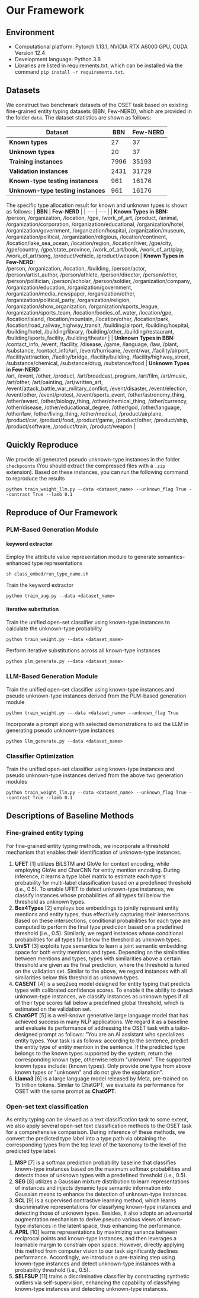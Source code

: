 # Our Framework

## Environment

* Computational platform: Pytorch 1.13.1, NVIDIA RTX A6000 GPU, CUDA Version 12.4
*  Development language: Python 3.8
* Libraries are listed in requirements.txt, which can be installed via the command `pip install -r requirements.txt`.

## Datasets

We construct two benchmark datasets of the OSET task based on existing fine-grained entity typing datasets (BBN, Few-NERD), which are provided in the folder `data`. The dataset statistics are shown as follows:

| **Dataset**                        | **BBN** | **Few-NERD** |
| ---------------------------------- | ------- | ------------ |
| **Known types**                    | 27      | 37           |
| **Unknown types**                  | 20      | 37           |
| **Training instances**             | 7996    | 35193        |
| **Validation instances**           | 2431    | 31729        |
| **Known-type testing instances**   | 961     | 16176        |
| **Unknown-type testing instances** | 961     | 16176        |
The specific type allocation result for known and unknown types is shown as follows:
| **BBN** | **Few-NERD** |
| --- | --- |
| **Known Types in BBN:**<br>/person, /organization, /location, /gpe, /work_of_art, /product, /animal, /organization/corporation, /organization/educational, /organization/hotel, /organization/government, /organization/hospital, /organization/museum, /organization/political, /organization/religious, /location/continent, /location/lake_sea_ocean, /location/region, /location/river, /gpe/city, /gpe/country, /gpe/state_province, /work_of_art/book, /work_of_art/play, /work_of_art/song, /product/vehicle, /product/weapon | **Known Types in Few-NERD:**<br>/person, /organization, /location, /building, /person/actor, /person/artist_author, /person/athlete, /person/director, /person/other, /person/politician, /person/scholar, /person/soldier, /organization/company, /organization/education, /organization/government, /organization/media_newspaper, /organization/other, /organization/political_party, /organization/religion, /organization/show_organization, /organization/sports_league, /organization/sports_team, /location/bodies_of_water, /location/gpe, /location/island, /location/mountain, /location/other, /location/park, /location/road_railway_highway_transit, /building/airport, /building/hospital, /building/hotel, /building/library, /building/other, /building/restaurant, /building/sports_facility, /building/theater |
| **Unknown Types in BBN:**<br>/contact_info, /event, /facility, /disease, /game, /language, /law, /plant, /substance, /contact_info/url, /event/hurricane, /event/war, /facility/airport, /facility/attraction, /facility/bridge, /facility/building, /facility/highway_street, /substance/chemical, /substance/drug, /substance/food | **Unknown Types in Few-NERD:**<br>/art, /event, /other, /product, /art/broadcast_program, /art/film, /art/music, /art/other, /art/painting, /art/written_art, /event/attack_battle_war_military_conflict, /event/disaster, /event/election, /event/other, /event/protest, /event/sports_event, /other/astronomy_thing, /other/award, /other/biology_thing, /other/chemical_thing, /other/currency, /other/disease, /other/educational_degree, /other/god, /other/language, /other/law, /other/living_thing, /other/medical, /product/airplane, /product/car, /product/food, /product/game, /product/other, /product/ship, /product/software, /product/train, /product/weapon |

## Quickly Reproduce

We provide all generated pseudo unknown-type instances in the folder `checkpoints` (You should extract the compressed files with a `.zip` extension). Based on these instances, you can run the following command to reproduce the results

```
python train_weight_llm.py --data <dataset_name> --unknown_flag True --contrast True --lamb 0.1
```



## Reproduce of Our Framework

### PLM-Based Generation Module

#### keyword extractor

Employ the attribute value representation module to generate semantics-enhanced type representations

```
sh class_embed/run_type_name.sh
```

Train the keyword extractor

```
python train_aug.py --data <dataset_name>
```

#### iterative substitution

Train the unified open-set classifier using  known-type instances to calculate the unknown-type probability


```
python train_weight.py --data <dataset_name>
```

Perform iterative substitutions across all known-type instances

```
python plm_generate.py --data <dataset_name>
```

### LLM-Based Generation Module

Train the unified open-set classifier using  known-type instances and pseudo unknown-type instances derived from the PLM-based generation module

```
python train_weight.py ---data <dataset_name> --unknown_flag True
```

Incorporate a prompt along with selected demonstrations to aid the LLM in generating pseudo unknown-type instances

```
python llm_generate.py --data <dataset_name> 
```

### Classifier Optimization

Train the unified open-set classifier using  known-type instances and pseudo unknown-type instances derived from the above two generation modules

```
python train_weight_llm.py --data <dataset_name> --unknown_flag True --contrast True --lamb 0.1
```
## Descriptions of Baseline Methods
### Fine-grained entity typing
For fine-grained entity typing methods, we incorporate a threshold mechanism that enables their identification of unknown-type instances.
1. **UFET** [1] utilizes BiLSTM and GloVe for context encoding, while employing GloVe and CharCNN for entity mention encoding. During inference, it learns a type label matrix to estimate each type's probability for multi-label classification based on a predefined threshold (i.e., 0.5). To enable UFET to detect unknown-type instances, we classify instances whose probabilities of all types fall below the threshold as unknown types.
2. **Box4Types** [2] employs box embeddings to jointly represent entity mentions and entity types, thus effectively capturing their intersections. Based on these intersections, conditional probabilities for each type are computed to perform the final type prediction based on a predefined threshold (i.e., 0.5). Similarly, we regard instances whose conditional probabilities for all types fall below the threshold as unknown types.
3. **UniST** [3] exploits type semantics to learn a joint semantic embedding space for both entity mentions and types. Depending on the similarities between mentions and types, types with similarities above a certain threshold are given as the final prediction, where the threshold is tuned on the validation set. Similar to the above, we regard instances with all similarities below this threshold as unknown types.
4. **CASENT** [4] is a seq2seq model designed for entity typing that predicts types with calibrated confidence scores. To enable it the ability to detect unknown-type instances, we classify instances as unknown types if all of their type scores fall below a predefined global threshold, which is estimated on the validation set.
5. **ChatGPT** [5] is a well-known generative large language model that has achieved success in many NLP applications. We regard it as a baseline and evaluate its performance of addressing the OSET task with a tailor-designed prompt as follows: "You are an AI assistant who specializes entity types. Your task is as follows: according to the sentence, predict the entity type of entity mention in the sentence. If the predicted type belongs to the known types supported by the system, return the corresponding known type, otherwise return "unknown". The supported known types include: {known types}. Only provide one type from above known types or "unknown" and do not give the explanation".
6. **Llama3** [6] is a large language model released by Meta, pre-trained on 15 trillion tokens. Similar to ChatGPT, we evaluate its performance for OSET  with the same prompt as **ChatGPT**.

### Open-set text classification 
As entity typing can be viewed as a text classification task to some extent, we also apply several open-set text classification methods to the OSET task for a comprehensive comparison. During inference of these methods, we convert the predicted type label into a type path via obtaining the corresponding types from the top level of the taxonomy to the level of the predicted type label.
1. **MSP** [7] is a softmax prediction probability baseline that classifies known-type instances based on the maximum softmax probabilities and detects those of unknown types with a predefined threshold (i.e., 0.5).
2. **SEG** [8] utilizes a Gaussian mixture distribution to learn representations of instances and injects dynamic type semantic information into Gaussian means to enhance the detection of unknown-type instances.
3. **SCL** [9] is a supervised contrastive learning method, which learns discriminative representations for classifying known-type instances and detecting those of unknown types. Besides, it also adopts an adversarial augmentation mechanism to derive pseudo various views of known-type instances in the latent space, thus enhancing the performance.
4. **APRL** [10] learns representations by maximizing variance between reciprocal points and known-type instances, and then leverages a learnable margin to constrain open space. However, directly applying this method from computer vision to our task significantly declines performance. Accordingly, we introduce a pre-training step using known-type instances and detect unknown-type instances with a probability threshold (i.e., 0.5). 
5. **SELFSUP** [11] trains a discriminative classifier by constructing synthetic outliers via self-supervision, enhancing the capability of classifying known-type instances and detecting unknown-type instances.

